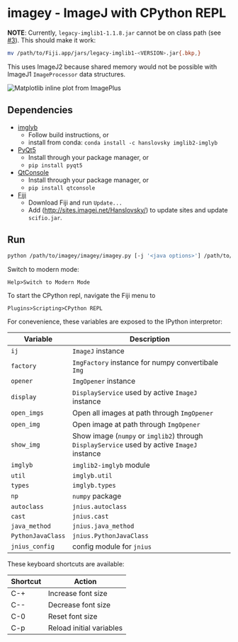 # imagey - ImageJ with CPython REPL
**NOTE**: Currently, `legacy-imglib1-1.1.8.jar` cannot be on class path (see [#3](https://github.com/hanslovsky/imagey/issues/3)). This should make it work:
```bash
mv /path/to/Fiji.app/jars/legacy-imglib1-<VERSION>.jar{.bkp,}
```

This uses ImageJ2 because shared memory would not be possible with ImageJ1 `ImageProcessor` data structures.

![Matplotlib inline plot from ImagePlus](https://gist.githubusercontent.com/hanslovsky/4e0ec6dbb64d01186ac7f9f2a942257c/raw/f8f97fa0981503815b195efd8f64874228eda992/imagey.png)

## Dependencies
 - [imglyb](https://github.com/hanslovsky/imglib2-imglyb)
   - Follow build instructions, or
   - install from conda: `conda install -c hanslovsky imglib2-imglyb`
 - [PyQt5](https://www.riverbankcomputing.com/software/pyqt/intro)
   - Install through your package manager, or
   - `pip install pyqt5`
 - [QtConsole](https://github.com/jupyter/qtconsole)
   - Install through your package manager, or
   - `pip install qtconsole`
 - [Fiji](https://fiji.sc)
   - Download Fiji and run `Update...`
   - Add (http://sites.imagej.net/Hanslovsky/) to update sites and update `scifio.jar`.

## Run
```bash
python /path/to/imagey/imagey/imagey.py [-j '<java options>'] /path/to/Fiji.app
```
Switch to modern mode:
```
Help>Switch to Modern Mode
```
To start the CPython repl, navigate the Fiji menu to
```
Plugins>Scripting>CPython REPL
```

For conevenience, these variables are exposed to the IPython interpretor:

| Variable          | Description                                                                                 |
| ----------------- | ------------------------------------------------------------------------------------------- |
| `ij`              | `ImageJ` instance                                                                           |
| `factory`         | `ImgFactory` instance for numpy convertibale `Img`                                          |
| `opener`          | `ImgOpener` instance                                                                        |
| `display`         | `DisplayService` used by active `ImageJ` instance                                           |
| `open_imgs`       | Open all images at path through `ImgOpener`                                                 |
| `open_img`        | Open image at path through `ImgOpener`                                                      |
| `show_img`        | Show image (`numpy` or `imglib2`) through `DisplayService` used by active `ImageJ` instance |
| `imglyb`          | `imglib2-imglyb` module                                                                     |
| `util`            | `imglyb.util`                                                                               |
| `types`           | `imglyb.types`                                                                              |
| `np`              | `numpy` package                                                                             |
| `autoclass`       | `jnius.autoclass`                                                                           |
| `cast`            | `jnius.cast`                                                                                |
| `java_method`     | `jnius.java_method`                                                                         |
| `PythonJavaClass` | `jnius.PythonJavaClass`                                                                     |
| `jnius_config`    | config module for `jnius`                                                                   |

These keyboard shortcuts are available:

| Shortcut | Action                   |
| -------- | ------------------------ |
| C-+      | Increase font size       |
| C--      | Decrease font size       |
| C-0      | Reset font size          |
| C-p      | Reload initial variables |
